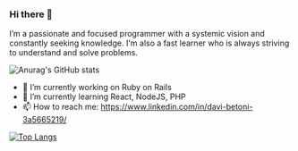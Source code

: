 ### Hi there 👋
I’m a passionate and focused programmer with a systemic vision and constantly seeking knowledge. I'm also a fast learner who is always striving to understand and solve problems.

![Anurag's GitHub stats](https://github-readme-stats.vercel.app/api?username=davibetoni&show_icons=true&theme=radical)

- 🔭 I’m currently working on Ruby on Rails
- 🌱 I’m currently learning React, NodeJS, PHP
- 📫 How to reach me: https://www.linkedin.com/in/davi-betoni-3a5665219/

[![Top Langs](https://github-readme-stats.vercel.app/api/top-langs/?username=davibetoni&layout=compact&theme=radical)](https://github.com/anuraghazra/github-readme-stats)
